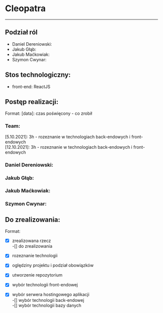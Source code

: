 # Cleopatra

---

## Podział ról
 - Daniel Dereniowski:
 - Jakub Głąb:
 - Jakub Maćkowiak:
 - Szymon Cwynar:

## Stos technologiczny:
 - front-end: ReactJS

## Postęp realizacji:
Format: [data]: czas poświęcony - co zrobił
### Team:

[5.10.2021]: 3h - rozeznanie w technologiach back-endowych i front-endowych <br />
[12.10.2021]: 3h - rozeznanie w technologiach back-endowych i front-endowych

### Daniel Dereniowski:


### Jakub Głąb:


### Jakub Maćkowiak:


### Szymon Cwynar:


## Do zrealizowania:
Format: <br />
-[x] zrealizowana rzecz <br />
-[] do zrealizowania

-[x] rozeznanie technologii <br />
-[x] oględziny projektu i podział obowiązków <br />
-[x] utworzenie repozytorium <br />
-[x] wybór technologii front-endowej <br />
-[x] wybór serwera hostingowego aplikacji <br />
-[] wybór technologii back-endowej <br />
-[] wybór technologii bazy danych 